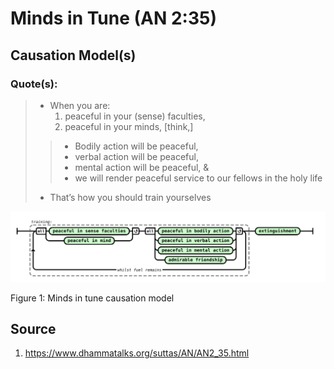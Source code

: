 # Minds in Tune (AN 2:35)

## Causation Model(s)

### Quote(s):
> * When you are:
>   1. peaceful in your (sense) faculties,
>   2. peaceful in your minds, [think,] 
>>    * Bodily action will be peaceful, 
>>    * verbal action will be peaceful, 
>>    * mental action will be peaceful, & 
>>    * we will render peaceful service to our fellows in the holy life
> * That’s how you should train yourselves


![Minds in tune causation model](./Minds-in-tune-causation-model.svg)

Figure 1: Minds in tune causation model


## Source
1. https://www.dhammatalks.org/suttas/AN/AN2_35.html